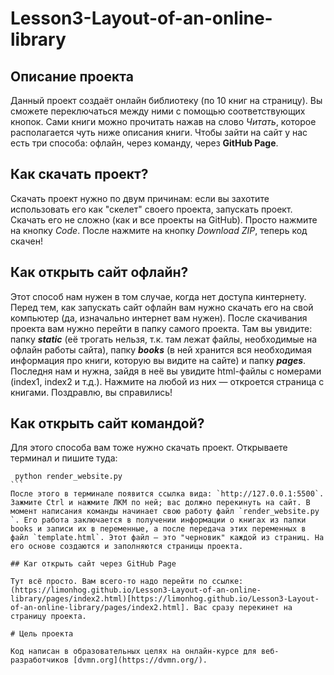 # Lesson3-Layout-of-an-online-library

## Описание проекта

Данный проект создаёт онлайн библиотеку (по 10 книг на страницу). Вы сможете переключаться между ними с помощью соответствующих кнопок. Сами книги можно прочитать нажав на слово _Читать_, которое располагается чуть ниже описания книги. Чтобы зайти на сайт у нас есть три способа: офлайн, через команду, через **GitHub Page**.

## Как скачать проект?

Скачать проект нужно по двум причинам: если вы захотите использовать его как "скелет" своего проекта, запускать проект. Скачать его не сложно (как и все проекты на GitHub). Просто нажмите на кнопку *Code*. После нажмите на кнопку *Download ZIP*, теперь код скачен!

## Как открыть сайт офлайн?

Этот способ нам нужен в том случае, когда нет доступа кинтернету. Перед тем, как запускать сайт офлайн вам нужно скачать его на свой компьютер (да, изначально интернет вам нужен). После скачивания проекта вам нужно перейти в папку самого проекта. Там вы увидите: папку ***static*** (её трогать нельзя, т.к. там лежат файлы, необходимые на офлайн работы сайта), папку ***books*** (в ней хранится вся необходимая информация про книги, которую вы видите на сайте) и папку ***pages***. Последня нам и нужна, зайдя в неё вы увидите html-файлы с номерами (index1, index2 и т.д.). Нажмите на любой из них — откроется страница с книгами. Поздравлю, вы справились!

## Как открыть сайт командой?

Для этого способа вам тоже нужно скачать проект. Открываете терминал и пишите туда:
```
 python render_website.py
``` 
После этого в терминале появится ссылка вида: `http://127.0.0.1:5500`. Зажмите Ctrl и нажмите ЛКМ по ней; вас должно перекинуть на сайт. В момент написания команды начинает свою работу файл `render_website.py `. Его работа заключается в получении информации о книгах из папки books и записи их в переменные, а после передача этих переменных в файл `template.html`. Этот файл — это "черновик" каждой из страниц. На его основе создаются и заполняются страницы проекта.

## Кar открыть сайт через GitHub Page

Тут всё просто. Вам всего-то надо перейти по ссылке: (https://limonhog.github.io/Lesson3-Layout-of-an-online-library/pages/index2.html)[https://limonhog.github.io/Lesson3-Layout-of-an-online-library/pages/index2.html]. Вас сразу перекинет на страницу проекта.

# Цель проекта

Код написан в образовательных целях на онлайн-курсе для веб-разработчиков [dvmn.org](https://dvmn.org/).